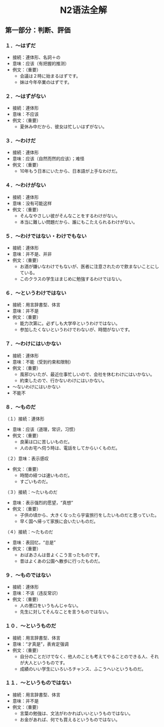 <h1 align="center">N2语法全解</h1>

## 第一部分：判断、評価

### １．～はずだ
- 接続：連体形、名詞＋の
- 意味：应该（有把握的推测）
- 例文：（重要）
    - 会議は２時に始まるはずです。
    - 妹は今年卒業のはずです。

### ２．～はずがない
- 接続：連体形
- 意味：不应该
- 例文：（重要）
    - 夏休み中だから、彼女は忙しいはずがない。

### ３．～わけだ
- 接続：連体形
- 意味：应该（自然而然的应该）；难怪
- 例文：（重要）
    - 10年もう日本にいたから、日本語が上手なわけだ。

### ４．～わけがない
- 接続：連体形
- 意味：没有可能这样
- 例文：（重要）
    - そんなやさしい彼がそんなことをするわけがない。
    - 本当に難しい問題だから、誰にもこたえられるわけがない。

### ５．～わけではない・わけでもない
- 接続：連体形
- 意味：并不是、并非
- 例文：（重要）
    - お酒が嫌いなわけでもないが、医者に注意されたので飲まないことにしている。
    - このクラスの学生はまじめに勉強するわけではない。

### ６．～というわけではない
- 接続：用言辞書型、体言
- 意味：并不是
- 例文：（重要）
    - 能力次第に。必ずしも大学卒というわけではない。
    - 参加したくないというわけでわないが、時間がないです。

### ７．～わけにはいかない
- 接続：連体形
- 意味：不能（受到约束和限制）
- 例文：（重要）    
    - 風邪ひいたが、最近仕事忙しいので、会社を休むわけにはいかない。
    - 約束したので、行かないわけにはいかない。
- ～ないわけにはいかない
- 不能不 

### ８．～ものだ

 （１）接続：連体形
- 意味：应该（道理，常识，习惯）
- 例文：（重要）
    - 良薬は口に苦しいものだ。
    - 人のお宅へ伺う時は、電話をしてからいくものだ。

（２）意味：表示感叹
- 例文：（重要）
    - 時間の経つは速いものだ。
    - すごいものだ。

（３）接続：～たいものだ
- 意味：表示强烈的愿望，“真想”
- 例文：（重要）
    - 子供の頃から、大きくなったら宇宙旅行をしたいものだと思っていた。
    - 早く国へ帰って家族に会いたいものだ。

（４）接続：～たものだ
- 意味：表回忆，“总是”
- 例文：（重要）
    - おばあさんは昔よくこう言ったものです。
    -  昔はよくあの公園へ散歩に行ったものだ。

### ９．～ものではない
- 接続：連体形
- 意味：不该（违反常识）
- 例文：（重要）
    - 人の悪口をいうもんじゃない。
    - 先生に対してそんなことを言うものではない。

### １０．～というものだ
- 接続：用言辞書型、体言
- 意味：“才真是”，表肯定强调
- 例文：（重要）
    - 自分のことだけでなく、他人のことも考えてやることのできる人、それが大人というものです。
    - 成績のいい学生にいろいろチャンス、ふこうへいというものだ。

### １１．～というものではない
- 接続：用言辞書型、体言
- 意味：并不是
- 例文：（重要）
    - 言葉の勉強は、文法がわかればいいというものではない。
    - お金があれば、何でも買えるというものではない。
